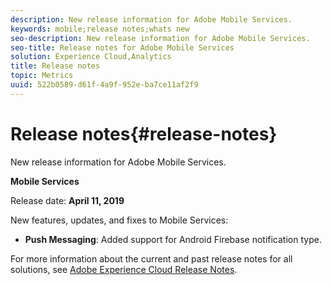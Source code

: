 ```yaml
---
description: New release information for Adobe Mobile Services.
keywords: mobile;release notes;whats new
seo-description: New release information for Adobe Mobile Services.
seo-title: Release notes for Adobe Mobile Services
solution: Experience Cloud,Analytics
title: Release notes
topic: Metrics
uuid: 522b0589-d61f-4a9f-952e-ba7ce11af2f9
---
```


# Release notes{#release-notes}

New release information for Adobe Mobile Services.

**Mobile Services**

Release date: **April 11, 2019**

New features, updates, and fixes to Mobile Services:

* **Push Messaging**: Added support for Android Firebase notification type.

For more information about the current and past release notes for all solutions, see [Adobe Experience Cloud Release Notes](https://docs.adobe.com/content/help/en/release-notes/experience-cloud/current.html). 
